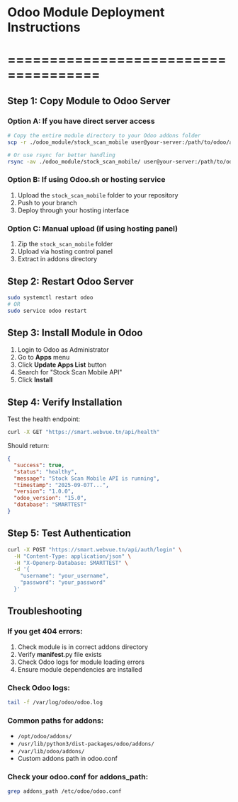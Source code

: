 # Odoo Module Deployment Instructions
# =====================================

## Step 1: Copy Module to Odoo Server

### Option A: If you have direct server access
```bash
# Copy the entire module directory to your Odoo addons folder
scp -r ./odoo_module/stock_scan_mobile user@your-server:/path/to/odoo/addons/

# Or use rsync for better handling
rsync -av ./odoo_module/stock_scan_mobile/ user@your-server:/path/to/odoo/addons/stock_scan_mobile/
```

### Option B: If using Odoo.sh or hosting service
1. Upload the `stock_scan_mobile` folder to your repository
2. Push to your branch
3. Deploy through your hosting interface

### Option C: Manual upload (if using hosting panel)
1. Zip the `stock_scan_mobile` folder
2. Upload via hosting control panel
3. Extract in addons directory

## Step 2: Restart Odoo Server

```bash
sudo systemctl restart odoo
# OR
sudo service odoo restart
```

## Step 3: Install Module in Odoo

1. Login to Odoo as Administrator
2. Go to **Apps** menu
3. Click **Update Apps List** button
4. Search for "Stock Scan Mobile API"
5. Click **Install**

## Step 4: Verify Installation

Test the health endpoint:
```bash
curl -X GET "https://smart.webvue.tn/api/health"
```

Should return:
```json
{
  "success": true,
  "status": "healthy",
  "message": "Stock Scan Mobile API is running",
  "timestamp": "2025-09-07T...",
  "version": "1.0.0",
  "odoo_version": "15.0",
  "database": "SMARTTEST"
}
```

## Step 5: Test Authentication

```bash
curl -X POST "https://smart.webvue.tn/api/auth/login" \
  -H "Content-Type: application/json" \
  -H "X-Openerp-Database: SMARTTEST" \
  -d '{
    "username": "your_username",
    "password": "your_password"
  }'
```

## Troubleshooting

### If you get 404 errors:
1. Check module is in correct addons directory
2. Verify __manifest__.py file exists
3. Check Odoo logs for module loading errors
4. Ensure module dependencies are installed

### Check Odoo logs:
```bash
tail -f /var/log/odoo/odoo.log
```

### Common paths for addons:
- `/opt/odoo/addons/`
- `/usr/lib/python3/dist-packages/odoo/addons/`
- `/var/lib/odoo/addons/`
- Custom addons path in odoo.conf

### Check your odoo.conf for addons_path:
```bash
grep addons_path /etc/odoo/odoo.conf
```